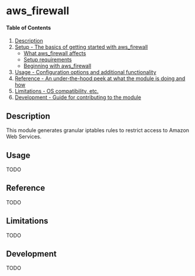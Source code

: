 # aws_firewall

#### Table of Contents

1. [Description](#description)
2. [Setup - The basics of getting started with aws_firewall](#setup)
    * [What aws_firewall affects](#what-aws_firewall-affects)
    * [Setup requirements](#setup-requirements)
    * [Beginning with aws_firewall](#beginning-with-aws_firewall)
3. [Usage - Configuration options and additional functionality](#usage)
4. [Reference - An under-the-hood peek at what the module is doing and how](#reference)
5. [Limitations - OS compatibility, etc.](#limitations)
6. [Development - Guide for contributing to the module](#development)

## Description

This module generates granular iptables rules to restrict access to Amazon Web Services.

## Usage

TODO

## Reference

TODO

## Limitations

TODO

## Development

TODO
